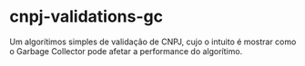 # cnpj-validations-gc
Um algorítimos simples de validação de CNPJ, cujo o intuito é mostrar como o Garbage Collector pode afetar a performance do algorítimo.
